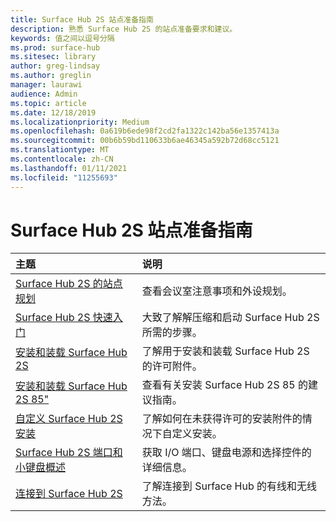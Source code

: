 ```yaml
---
title: Surface Hub 2S 站点准备指南
description: 熟悉 Surface Hub 2S 的站点准备要求和建议。
keywords: 值之间以逗号分隔
ms.prod: surface-hub
ms.sitesec: library
author: greg-lindsay
ms.author: greglin
manager: laurawi
audience: Admin
ms.topic: article
ms.date: 12/18/2019
ms.localizationpriority: Medium
ms.openlocfilehash: 0a619b6ede98f2cd2fa1322c142ba56e1357413a
ms.sourcegitcommit: 00b6b59bd110633b6ae46345a592b72d68cc5121
ms.translationtype: MT
ms.contentlocale: zh-CN
ms.lasthandoff: 01/11/2021
ms.locfileid: "11255693"
---
```

# Surface Hub 2S 站点准备指南

| 主题 | 说明 |
|:-------|:-------|
| [Surface Hub 2S 的站点规划](surface-hub-2s-site-planning.md) | 查看会议室注意事项和外设规划。 |
| [Surface Hub 2S 快速入门](surface-hub-2s-quick-start.md) | 大致了解解压缩和启动 Surface Hub 2S 所需的步骤。 |
| [安装和装载 Surface Hub 2S](surface-hub-2s-install-mount.md) | 了解用于安装和装载 Surface Hub 2S 的许可附件。 |
| [安装和装载 Surface Hub 2S 85"](surface-hub-2s-install-mount.md) | 查看有关安装 Surface Hub 2S 85 的建议指南。 |
| [自定义 Surface Hub 2S 安装](surface-hub-2s-custom-install.md) | 了解如何在未获得许可的安装附件的情况下自定义安装。|
| [Surface Hub 2S 端口和小键盘概述](surface-hub-2s-port-keypad-overview.md) | 获取 I/O 端口、键盘电源和选择控件的详细信息。 |
| [连接到 Surface Hub 2S](surface-hub-2s-connect.md) | 了解连接到 Surface Hub 的有线和无线方法。|
